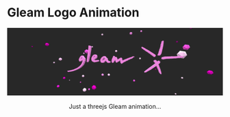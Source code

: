 # Gleam Logo Animation

<center>

![](preview/preview.png)

Just a threejs Gleam animation...
</center>
